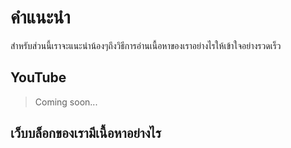---
---

# คำแนะนำ

สำหรับส่วนนี้เราจะแนะนำน้องๆถึงวิธีการอ่านเนื้อหาของเราอย่างไรให้เข้าใจอย่างรวดเร็ว
## YouTube

> Coming soon...

## เว็บบล็อกของเรามีเนื้อหาอย่างไร
